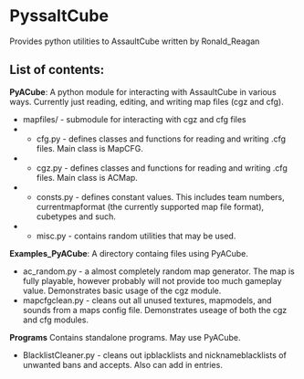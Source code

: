 PyssaltCube
===========

Provides python utilities to AssaultCube written by Ronald_Reagan

List of contents:
-----------------
**PyACube**:
A python module for interacting with AssaultCube in various ways. Currently just reading, editing, and writing map files (cgz and cfg).
* mapfiles/ - submodule for interacting with cgz and cfg files
* * cfg.py - defines classes and functions for reading and writing .cfg files. Main class is MapCFG.
* * cgz.py - defines classes and functions for reading and writing .cfg files. Main class is ACMap.
* * consts.py - defines constant values. This includes team numbers, currentmapformat (the currently supported map file format), cubetypes and such.
* * misc.py - contains random utilities that may be used.

**Examples_PyACube**:
A directory containg files using PyACube.
* ac_random.py - a almost completely random map generator. The map is fully playable, however probably will not provide too much gameplay value. Demonstrates basic usage of the cgz module.
* mapcfgclean.py - cleans out all unused textures, mapmodels, and sounds from a maps config file. Demonstrates useage of both the cgz and cfg modules.

**Programs**
Contains standalone programs. May use PyACube.
* BlacklistCleaner.py - cleans out ipblacklists and nicknameblacklists of unwanted bans and accepts. Also can add in entries.
